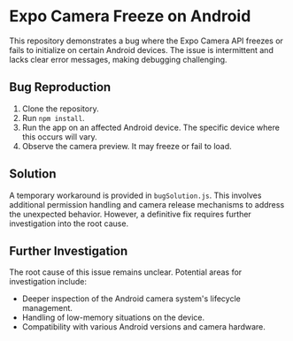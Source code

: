 # Expo Camera Freeze on Android

This repository demonstrates a bug where the Expo Camera API freezes or fails to initialize on certain Android devices. The issue is intermittent and lacks clear error messages, making debugging challenging.

## Bug Reproduction

1. Clone the repository.
2. Run `npm install`.
3. Run the app on an affected Android device.  The specific device where this occurs will vary.
4. Observe the camera preview.  It may freeze or fail to load.

## Solution

A temporary workaround is provided in `bugSolution.js`.  This involves additional permission handling and camera release mechanisms to address the unexpected behavior. However, a definitive fix requires further investigation into the root cause.

## Further Investigation

The root cause of this issue remains unclear.  Potential areas for investigation include:
* Deeper inspection of the Android camera system's lifecycle management.
* Handling of low-memory situations on the device.
* Compatibility with various Android versions and camera hardware.